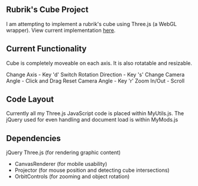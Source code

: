 ## Rubrik's Cube Project
I am attempting to implement a rubrik's cube using Three.js (a WebGL wrapper).
View current implementation [here](http://curtis017.github.io.).

## Current Functionality
Cube is completely moveable on each axis. It is also rotatable and resizable.

Change Axis - Key 'd'
Switch Rotation Direction - Key 's'
Change Camera Angle - Click and Drag
Reset Camera Angle - Key 'r'
Zoom In/Out - Scroll

## Code Layout
Currently all my Three.js JavaScript code is placed within MyUtils.js.
The jQuery used for even handling and document load is within MyMods.js

## Dependencies
jQuery
Three.js (for rendering graphic content)
  - CanvasRenderer (for mobile usability)
  - Projector (for mouse position and detecting cube intersections)
  - OrbitControls (for zooming and object rotation)
